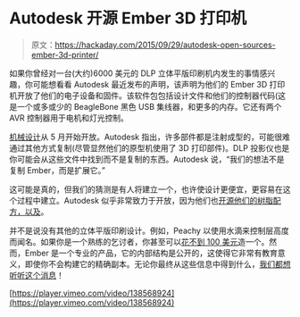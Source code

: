 # Autodesk 开源 Ember 3D 打印机

> 原文：<https://hackaday.com/2015/09/29/autodesk-open-sources-ember-3d-printer/>

如果你曾经对一台(大约)6000 美元的 DLP 立体平版印刷机内发生的事情感兴趣，你可能想看看 Autodesk 最近发布的声明，该声明为他们的 Ember 3D 打印机开放了他们的电子设备和固件。该软件包包括设计文件和他们的控制器代码(这是一个或多或少的 BeagleBone 黑色 USB 集线器，和更多的内存。它还有两个 AVR 控制器用于电机和灯光控制。

[机械设计](http://learn.ember.autodesk.com/blog/ember-open-source-cad)从 5 月开始开放。Autodesk 指出，许多部件都是注射成型的，可能很难通过其他方式复制(尽管显然他们的原型机使用了 3D 打印部件)。DLP 投影仪也是你可能会从这些文件中找到而不是复制的东西。Autodesk 说，“我们的想法不是复制 Ember，而是扩展它。”

这可能是真的，但我们的猜测是有人将建立一个，也许使设计更便宜，更容易在这个过程中建立。Autodesk 似乎非常致力于开放，因为他们也[开源他们的树脂配方，以及](http://learn.ember.autodesk.com/blog/open-source-resin)。

并不是说没有其他的立体平版印刷设计。例如，Peachy 以使用水滴来控制层高度而闻名。如果你是一个熟练的乞讨者，你甚至可以[花不到 100 美元](http://hackaday.com/2015/06/10/astoundingly-great-60-3d-printer-called-chimera-bests-your-printer/)造一个。然而，Ember 是一个专业的产品，它的内部结构是公开的，这使得它非常有教育意义，即使你不会构建它的精确副本。无论你最终从这些信息中得到什么，[我们都想听听这个消息](http://hackaday.com/submit-a-tip/)！

[https://player.vimeo.com/video/138568924](https://player.vimeo.com/video/138568924)